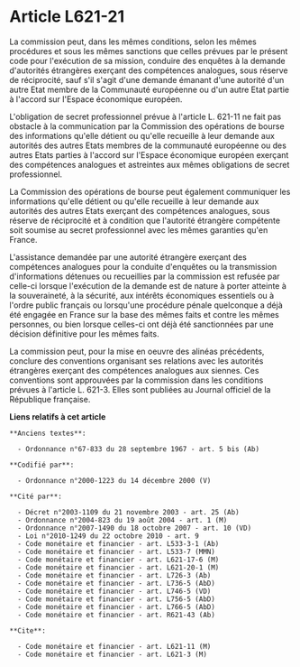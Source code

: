 # Article L621-21

La commission peut, dans les mêmes conditions, selon les mêmes procédures et sous les mêmes sanctions que celles prévues par
le présent code pour l'exécution de sa mission, conduire des enquêtes à la demande d'autorités étrangères exerçant des
compétences analogues, sous réserve de réciprocité, sauf s'il s'agit d'une demande émanant d'une autorité d'un autre Etat
membre de la Communauté européenne ou d'un autre Etat partie à l'accord sur l'Espace économique européen.

L'obligation de secret professionnel prévue à l'article L. 621-11 ne fait pas obstacle à la communication par la Commission
des opérations de bourse des informations qu'elle détient ou qu'elle recueille à leur demande aux autorités des autres Etats
membres de la communauté européenne ou des autres Etats parties à l'accord sur l'Espace économique européen exerçant des
compétences analogues et astreintes aux mêmes obligations de secret professionnel.

La Commission des opérations de bourse peut également communiquer les informations qu'elle détient ou qu'elle recueille à
leur demande aux autorités des autres Etats exerçant des compétences analogues, sous réserve de réciprocité et à condition
que l'autorité étrangère compétente soit soumise au secret professionnel avec les mêmes garanties qu'en France.

L'assistance demandée par une autorité étrangère exerçant des compétences analogues pour la conduite d'enquêtes ou la
transmission d'informations détenues ou recueillies par la commission est refusée par celle-ci lorsque l'exécution de la
demande est de nature à porter atteinte à la souveraineté, à la sécurité, aux intérêts économiques essentiels ou à l'ordre
public français ou lorsqu'une procédure pénale quelconque a déjà été engagée en France sur la base des mêmes faits et contre
les mêmes personnes, ou bien lorsque celles-ci ont déjà été sanctionnées par une décision définitive pour les mêmes faits.

La commission peut, pour la mise en oeuvre des alinéas précédents, conclure des conventions organisant ses relations avec les
autorités étrangères exerçant des compétences analogues aux siennes. Ces conventions sont approuvées par la commission dans
les conditions prévues à l'article L. 621-3. Elles sont publiées au Journal officiel de la République française.

**Liens relatifs à cet article**

	**Anciens textes**:

	  - Ordonnance n°67-833 du 28 septembre 1967 - art. 5 bis (Ab)

	**Codifié par**:

	  - Ordonnance n°2000-1223 du 14 décembre 2000 (V)

	**Cité par**:

	  - Décret n°2003-1109 du 21 novembre 2003 - art. 25 (Ab)
	  - Ordonnance n°2004-823 du 19 août 2004 - art. 1 (M)
	  - Ordonnance n°2007-1490 du 18 octobre 2007 - art. 10 (VD)
	  - Loi n°2010-1249 du 22 octobre 2010 - art. 9
	  - Code monétaire et financier - art. L533-3-1 (Ab)
	  - Code monétaire et financier - art. L533-7 (MMN)
	  - Code monétaire et financier - art. L621-17-6 (M)
	  - Code monétaire et financier - art. L621-20-1 (M)
	  - Code monétaire et financier - art. L726-3 (Ab)
	  - Code monétaire et financier - art. L736-5 (AbD)
	  - Code monétaire et financier - art. L746-5 (VD)
	  - Code monétaire et financier - art. L756-5 (AbD)
	  - Code monétaire et financier - art. L766-5 (AbD)
	  - Code monétaire et financier - art. R621-43 (Ab)

	**Cite**:

	  - Code monétaire et financier - art. L621-11 (M)
	  - Code monétaire et financier - art. L621-3 (M)
